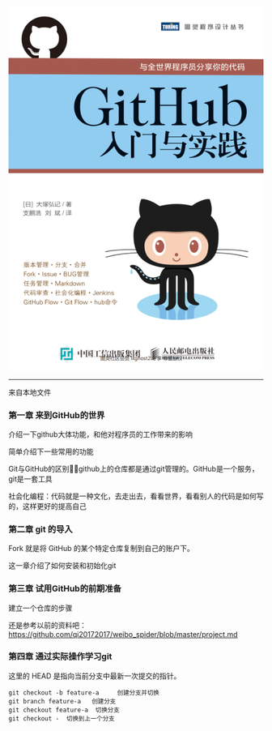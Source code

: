 ![](./../img/20200428160757.png)

------------------------------------------------------------------

来自本地文件

### 第一章 来到GitHub的世界

介绍一下github大体功能，和他对程序员的工作带来的影响

简单介绍下一些常用的功能

Git与GitHub的区别:family_man_girl:github上的仓库都是通过git管理的。GitHub是一个服务，git是一套工具



社会化编程：代码就是一种文化，去走出去，看看世界，看看别人的代码是如何写的，这样更好的提高自己

### 第二章 git 的导入

Fork 就是将 GitHub 的某个特定仓库复制到自己的账户下。

这一章介绍了如何安装和初始化git

### 第三章 试用GitHub的前期准备

建立一个仓库的步骤

还是参考以前的资料吧：https://github.com/qi20172017/weibo_spider/blob/master/project.md

### 第四章 通过实际操作学习git

这里的 HEAD 是指向当前分支中最新一次提交的指针。

```
git checkout -b feature-a     创建分支并切换
git branch feature-a   创建分支
git checkout feature-a  切换分支
git checkout -  切换到上一个分支
```

